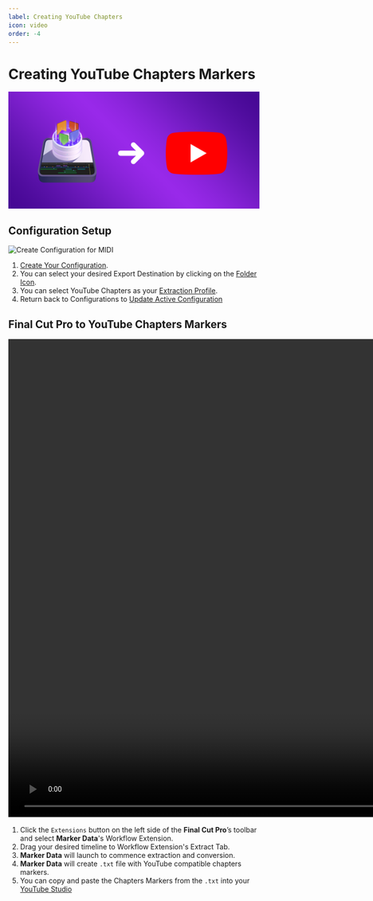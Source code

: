 ```yaml
---
label: Creating YouTube Chapters
icon: video
order: -4
---
```

# Creating YouTube Chapters Markers

![](/assets/content-banner-youtube.png)

## Configuration Setup

![Create Configuration for MIDI](/assets/md-send-to-youtube-01.gif)

1. [Create Your Configuration](/user-guide/configurations/#add-configuration).
2. You can select your desired Export Destination by clicking on the [Folder Icon](/user-guide/general/#export-destination).
3. You can select YouTube Chapters as your [Extraction Profile](/user-guide/general/#extraction-profile).
4. Return back to Configurations to [Update Active Configuration](/user-guide/configurations/#update-active-configuration)

## Final Cut Pro to YouTube Chapters Markers

<video controls width="1920">
  <source src="/assets/md-send-to-youtube-02.mp4" type="video/mp4">
Your browser does not support the video tag.
</video>

<br>

1. Click the `Extensions` button on the left side of the **Final Cut Pro**’s toolbar and select **Marker Data**'s Workflow Extension.
2. Drag your desired timeline to Workflow Extension's Extract Tab.
3. **Marker Data** will launch to commence extraction and conversion.
4. **Marker Data** will create `.txt` file with YouTube compatible chapters markers.
5. You can copy and paste the Chapters Markers from the `.txt` into your [YouTube Studio](https://support.google.com/youtube/answer/9884579?hl=en)